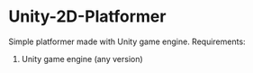# Unity-2D-Platformer
Simple platformer made with Unity game engine.
Requirements:
1. Unity game engine (any version)
